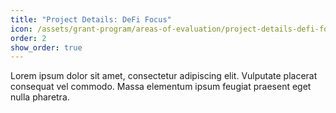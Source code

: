 ```yaml
---
title: "Project Details: DeFi Focus"
icon: /assets/grant-program/areas-of-evaluation/project-details-defi-focus.50px.png
order: 2
show_order: true
---
```

Lorem ipsum dolor sit amet, consectetur adipiscing elit. Vulputate placerat consequat vel commodo. Massa elementum ipsum feugiat praesent eget nulla pharetra. 
